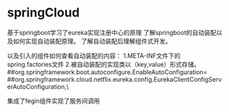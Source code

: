 # springCloud

基于springboot学习了eureka实现注册中心的原理 
了解springboot的自动装配以及如何实现自动装配原理。
了解自动装配后理解组件式开发。

以及引入的组件如何查看自动装配的内容：
1.META-INF文件下的spring.factories文件
2.被自动装配的实现类以（key,value）形式存储。
##org.springframework.boot.autoconfigure.EnableAutoConfiguration=\
##org.springframework.cloud.netflix.eureka.config.EurekaClientConfigServerAutoConfiguration,\

集成了fegin组件实现了服务间调用


